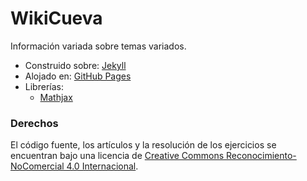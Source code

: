WikiCueva
========

Información variada sobre temas variados.

* Construido sobre: [Jekyll](https://jekyllrb.com/)
* Alojado en: [GitHub Pages](https://pages.github.com/)
* Librerías:
  * [Mathjax](https://www.mathjax.org/)

### Derechos

El código fuente, los artículos y la resolución de los ejercicios se encuentran bajo una licencia de [Creative Commons Reconocimiento-NoComercial 4.0 Internacional](http://creativecommons.org/licenses/by-nc/4.0/).
